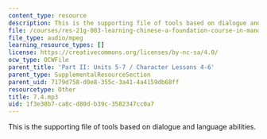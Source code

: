```yaml
---
content_type: resource
description: This is the supporting file of tools based on dialogue and language abilities.
file: /courses/res-21g-003-learning-chinese-a-foundation-course-in-mandarin-spring-2011/1f3e38b7ca8cd80db39c3582347cc0a7_7.4.mp3
file_type: audio/mpeg
learning_resource_types: []
license: https://creativecommons.org/licenses/by-nc-sa/4.0/
ocw_type: OCWFile
parent_title: 'Part II: Units 5-7 / Character Lessons 4-6'
parent_type: SupplementalResourceSection
parent_uid: 7179d758-d0e8-355c-3a41-4a4159db68ff
resourcetype: Other
title: 7.4.mp3
uid: 1f3e38b7-ca8c-d80d-b39c-3582347cc0a7
---
```

This is the supporting file of tools based on dialogue and language abilities.
